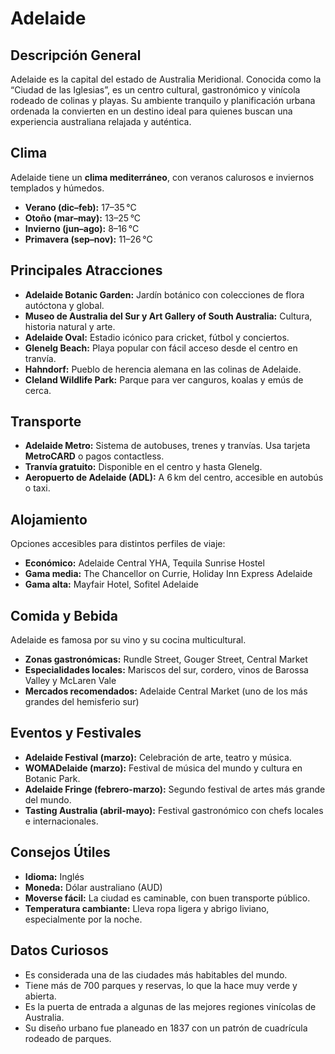 # Adelaide

## Descripción General
Adelaide es la capital del estado de Australia Meridional. Conocida como la “Ciudad de las Iglesias”, es un centro cultural, gastronómico y vinícola rodeado de colinas y playas. Su ambiente tranquilo y planificación urbana ordenada la convierten en un destino ideal para quienes buscan una experiencia australiana relajada y auténtica.

## Clima
Adelaide tiene un **clima mediterráneo**, con veranos calurosos e inviernos templados y húmedos.

- **Verano (dic–feb):** 17–35 °C
- **Otoño (mar–may):** 13–25 °C
- **Invierno (jun–ago):** 8–16 °C
- **Primavera (sep–nov):** 11–26 °C

## Principales Atracciones
- **Adelaide Botanic Garden:** Jardín botánico con colecciones de flora autóctona y global.
- **Museo de Australia del Sur y Art Gallery of South Australia:** Cultura, historia natural y arte.
- **Adelaide Oval:** Estadio icónico para cricket, fútbol y conciertos.
- **Glenelg Beach:** Playa popular con fácil acceso desde el centro en tranvía.
- **Hahndorf:** Pueblo de herencia alemana en las colinas de Adelaide.
- **Cleland Wildlife Park:** Parque para ver canguros, koalas y emús de cerca.

## Transporte
- **Adelaide Metro:** Sistema de autobuses, trenes y tranvías. Usa tarjeta **MetroCARD** o pagos contactless.
- **Tranvía gratuito:** Disponible en el centro y hasta Glenelg.
- **Aeropuerto de Adelaide (ADL):** A 6 km del centro, accesible en autobús o taxi.

## Alojamiento
Opciones accesibles para distintos perfiles de viaje:

- **Económico:** Adelaide Central YHA, Tequila Sunrise Hostel
- **Gama media:** The Chancellor on Currie, Holiday Inn Express Adelaide
- **Gama alta:** Mayfair Hotel, Sofitel Adelaide

## Comida y Bebida
Adelaide es famosa por su vino y su cocina multicultural.

- **Zonas gastronómicas:** Rundle Street, Gouger Street, Central Market
- **Especialidades locales:** Mariscos del sur, cordero, vinos de Barossa Valley y McLaren Vale
- **Mercados recomendados:** Adelaide Central Market (uno de los más grandes del hemisferio sur)

## Eventos y Festivales
- **Adelaide Festival (marzo):** Celebración de arte, teatro y música.
- **WOMADelaide (marzo):** Festival de música del mundo y cultura en Botanic Park.
- **Adelaide Fringe (febrero-marzo):** Segundo festival de artes más grande del mundo.
- **Tasting Australia (abril-mayo):** Festival gastronómico con chefs locales e internacionales.

## Consejos Útiles
- **Idioma:** Inglés
- **Moneda:** Dólar australiano (AUD)
- **Moverse fácil:** La ciudad es caminable, con buen transporte público.
- **Temperatura cambiante:** Lleva ropa ligera y abrigo liviano, especialmente por la noche.

## Datos Curiosos
- Es considerada una de las ciudades más habitables del mundo.
- Tiene más de 700 parques y reservas, lo que la hace muy verde y abierta.
- Es la puerta de entrada a algunas de las mejores regiones vinícolas de Australia.
- Su diseño urbano fue planeado en 1837 con un patrón de cuadrícula rodeado de parques.